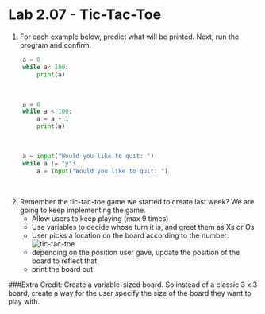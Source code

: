 # Lab 2.07 - Tic-Tac-Toe 

1. For each example below, predict what will be printed. Next, run the program and confirm.

```python
    a = 0
    while a< 100: 
        print(a)
```
<br>
    
```python
    a = 0
    while a < 100: 
        a = a + 1
        print(a)
```
<br>
    
```python
    a = input("Would you like to quit: ")
    while a != "y": 
        a = input("Would you like to quit: ")
```
<br>

2. Remember the tic-tac-toe game we started to create last week? We are going to keep implementing the game.
    * Allow users to keep playing (max 9 times) 
    * Use variables to decide whose turn it is, and greet them as Xs or Os 
    * User picks a location on the board according to the number: 
    ![tic-tac-toe](https://encrypted-tbn3.gstatic.com/images?q=tbn:ANd9GcRrA_MowUM-KZXl1CpkrQhi8W505dM3cxZG1787i9qFz8KefqFkIQ)
    * depending on the position user gave,  update the position of the board to reflect that
    * print the board out 

###Extra Credit: 
Create a variable-sized board. So instead of a classic 3 x 3 board, create a way for the user specify the size of the board they want to play with. 